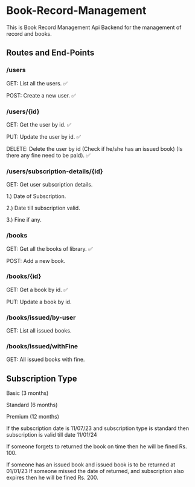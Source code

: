 # Book-Record-Management

This is Book Record Management Api Backend for the management of record and books.

## Routes and End-Points

### /users

GET: List all the users. ✅

POST: Create a new user. ✅

### /users/{id}

GET: Get the user by id. ✅

PUT: Update the user by id. ✅

DELETE: Delete the user by id (Check if he/she has an issued book) (Is there any fine need to be paid). ✅

### /users/subscription-details/{id}

GET: Get user subscription details.

1.) Date of Subscription.

2.) Date till subscription valid.

3.) Fine if any.

### /books

GET: Get all the books of library. ✅

POST: Add a new book.

### /books/{id}

GET: Get a book by id. ✅

PUT: Update a book by id.

### /books/issued/by-user

GET: List all issued books.

### /books/issued/withFine

GET: All issued books with fine.

## Subscription Type

Basic (3 months)

Standard (6 months)

Premium (12 months)

If the subscription date is 11/07/23
and subscription type is standard
then subscription is valid till date 11/01/24

If someone forgets to returned the book on
time then he will be fined Rs. 100.

If someone has an issued book and issued book is to be returned at 01/01/23
If someone missed the date of returned, and subscription also expires then he will be fined Rs. 200.
